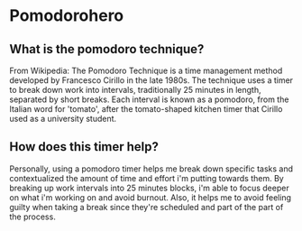 # Pomodorohero
## What is the pomodoro technique?
From Wikipedia: The Pomodoro Technique is a time management method developed by Francesco Cirillo in the late 1980s. The technique uses a timer to break down work into intervals, traditionally 25 minutes in length, separated by short breaks. Each interval is known as a pomodoro, from the Italian word for 'tomato', after the tomato-shaped kitchen timer that Cirillo used as a university student.

## How does this timer help?
Personally, using a pomodoro timer helps me break down specific tasks and contextualized the amount of time and effort i'm putting towards them. By breaking up work intervals into 25 minutes blocks, i'm able to focus deeper on what i'm working on and avoid burnout. Also, it helps me to avoid feeling guilty when taking a break since they're scheduled and part of the part of the process.

